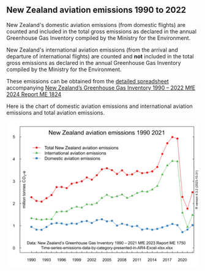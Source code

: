 ## New Zealand aviation emissions 1990 to 2022

New Zealand's domestic aviation emissions (from domestic flights) are counted and included in the total gross emissions as declared in the annual Greenhouse Gas Inventory compiled by the Ministry for the Environment. 

New Zealand's international aviation emissions (from the arrival and departure of international flights) are counted and **not** included in the total gross emissions as declared in the annual Greenhouse Gas Inventory compiled by the Ministry for the Environment. 

These emissions can be obtained from the [detailed spreadsheet](
https://environment.govt.nz/assets/publications/GhG-Inventory/GHG-inventory-2024/Time-series-emissions-data-in-AR4-1990-to-2022-from-NZGHGI-2024.xlsx) accompanying [New Zealand’s Greenhouse Gas Inventory 1990 – 2022 MfE 2024 Report ME 1824](https://environment.govt.nz/publications/new-zealands-greenhouse-gas-inventory-1990-2022/)

Here is the chart of domestic aviation emissions and international aviation emissions and total aviation emissions.

![](NZ-aviation-ghgs-2021-720.svg)

